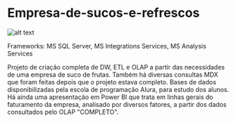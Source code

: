 # Empresa-de-sucos-e-refrescos

![alt text](http://drive.google.com/file/d/1JDgGtB78fLmBhVBdvnkT5-QQ9c2WdXQ0/view/to/img.png)

Frameworks: MS SQL Server, MS Integrations Services, MS Analysis Services

Projeto de criação completa de DW, ETL e OLAP a partir das necessidades de uma empresa de suco de frutas.
Também há diversas consultas MDX que foram feitas depois que o projeto estava completo.
Bases de dados disponibilizadas pela escola de programação Alura, para estudo dos alunos.
Há ainda uma apresentação em Power BI que trata em linhas gerais do faturamento da empresa, analisado por diversos fatores, a partir dos dados  consultados pelo OLAP "COMPLETO".

